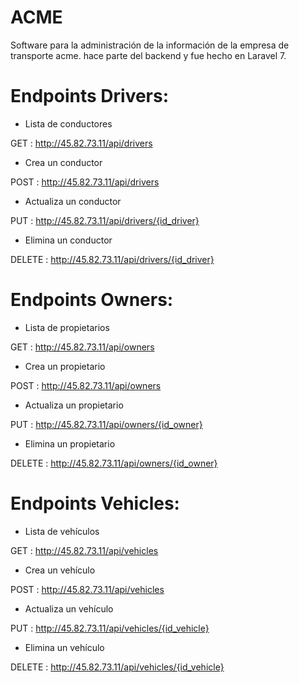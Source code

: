 # ACME 

Software para la administración de la información de la empresa de transporte acme. hace parte del backend y fue hecho en Laravel 7.

# Endpoints Drivers:

- Lista de conductores

GET : http://45.82.73.11/api/drivers

- Crea un conductor

POST : http://45.82.73.11/api/drivers

- Actualiza un conductor

PUT : http://45.82.73.11/api/drivers/{id_driver}

- Elimina un conductor

DELETE : http://45.82.73.11/api/drivers/{id_driver}

# Endpoints Owners:

- Lista de propietarios

GET : http://45.82.73.11/api/owners

- Crea un propietario

POST : http://45.82.73.11/api/owners

- Actualiza un propietario

PUT : http://45.82.73.11/api/owners/{id_owner}

- Elimina un propietario

DELETE : http://45.82.73.11/api/owners/{id_owner}

# Endpoints Vehicles:

- Lista de vehículos

GET : http://45.82.73.11/api/vehicles

- Crea un vehículo

POST : http://45.82.73.11/api/vehicles

- Actualiza un vehículo

PUT : http://45.82.73.11/api/vehicles/{id_vehicle}

- Elimina un vehículo

DELETE : http://45.82.73.11/api/vehicles/{id_vehicle}





